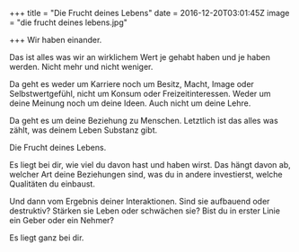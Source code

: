 +++
title = "Die Frucht deines Lebens"
date = 2016-12-20T03:01:45Z
image = "die frucht deines lebens.jpg"

+++
Wir haben einander.

Das ist alles was wir an wirklichem Wert je gehabt haben und je haben werden. 
Nicht mehr und nicht weniger.

Da geht es weder um Karriere noch um Besitz, Macht, Image oder Selbstwertgefühl, 
nicht um Konsum oder Freizeitinteressen. Weder um deine Meinung noch um deine Ideen. 
Auch nicht um deine Lehre.

Da geht es um deine Beziehung zu Menschen. Letztlich ist das alles was zählt, was 
deinem Leben Substanz gibt.

Die Frucht deines Lebens.

Es liegt bei dir, wie viel du davon hast und haben wirst. Das hängt davon ab, 
welcher Art deine Beziehungen sind, was du in andere investierst, welche Qualitäten du einbaust.

Und dann vom Ergebnis deiner Interaktionen. Sind sie aufbauend oder destruktiv? Stärken 
sie Leben oder schwächen sie? Bist du in erster Linie ein Geber oder ein Nehmer?

Es liegt ganz bei dir.